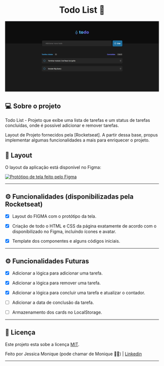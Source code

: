 <h1 align="center"> 
	Todo List 🚀
</h1>

<h4 align="center">
    <img alt="todolist" title="#todolist" src="./src/assets/banner.png" />
</h4>


## 💻 Sobre o projeto

Todo List - Projeto que exibe uma lista de tarefas e um status de tarefas concluídas, onde é possível adicionar e remover tarefas.

Layout de Projeto fornecidos pela [Rocketseat].
A partir dessa base, propus implementar algumas funcionalidades a mais para enriquecer o projeto. 


## 🎨 Layout

O layout da aplicação está disponível no Figma:

<a href="https://www.figma.com/design/Vkgr6COm5LlZeKq7B9kjQY/ToDo-List-(Copy)?node-id=0-1&t=R1ZY9iqQxJt9G2mb-0">
  <img alt="Protótipo de tela feito pelo Figma" src="https://img.shields.io/badge/Acessar%20Layout%20-Figma-%2304D361"><img>
</a>


---


## ⚙️ Funcionalidades (disponibilizadas pela Rocketseat)

- [x] Layout do FIGMA com o protótipo da tela.
- [x] Criação de todo o HTML e CSS da página exatamente de acordo com o disponibilizado no Figma, incluíndo ícones e avatar.
- [x] Template dos componentes e alguns códigos iniciais.


---

## ⚙️ Funcionalidades Futuras

- [x] Adicionar a lógica para adicionar uma tarefa.
- [x] Adicionar a lógica para remover uma tarefa.
- [x] Adicionar a lógica para concluir uma tarefa e atualizar o contador.
- [ ] Adicionar a data de conclusão da tarefa.
- [ ] Armazenamento dos cards no LocalStorage.


---

## 📝 Licença

Este projeto esta sobe a licença [MIT](./LICENSE).

Feito por Jessica Monique (pode chamar de Monique 👋🏽) | 
[Linkedin](https://www.linkedin.com/in/jmoniquemelo/)

---
